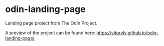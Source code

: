 # odin-landing-page

Landing page project from The Odin Project.

A preview of the project can be found here: https://vitorvlv.github.io/odin-landing-page/

